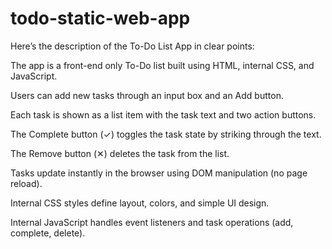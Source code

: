 # todo-static-web-app
Here’s the description of the To-Do List App in clear points:

The app is a front-end only To-Do list built using HTML, internal CSS, and JavaScript.

Users can add new tasks through an input box and an Add button.

Each task is shown as a list item with the task text and two action buttons.

The Complete button (✓) toggles the task state by striking through the text.

The Remove button (✕) deletes the task from the list.

Tasks update instantly in the browser using DOM manipulation (no page reload).

Internal CSS styles define layout, colors, and simple UI design.

Internal JavaScript handles event listeners and task operations (add, complete, delete).
